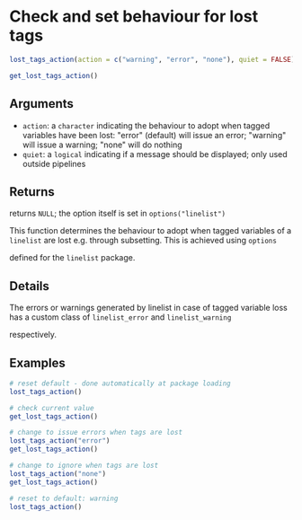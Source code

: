 # Check and set behaviour for lost tags

```r
lost_tags_action(action = c("warning", "error", "none"), quiet = FALSE)

get_lost_tags_action()
```

## Arguments

- `action`: a `character` indicating the behaviour to adopt when tagged variables have been lost: "error" (default) will issue an error; "warning" will issue a warning; "none" will do nothing
- `quiet`: a `logical` indicating if a message should be displayed; only used outside pipelines

## Returns

returns `NULL`; the option itself is set in `options("linelist")`

This function determines the behaviour to adopt when tagged variables of a `linelist` are lost e.g. through subsetting. This is achieved using `options`

defined for the `linelist` package.

## Details

The errors or warnings generated by linelist in case of tagged variable loss has a custom class of `linelist_error` and `linelist_warning`

respectively.

## Examples

```r
# reset default - done automatically at package loading
lost_tags_action()

# check current value
get_lost_tags_action()

# change to issue errors when tags are lost
lost_tags_action("error")
get_lost_tags_action()

# change to ignore when tags are lost
lost_tags_action("none")
get_lost_tags_action()

# reset to default: warning
lost_tags_action()
```
